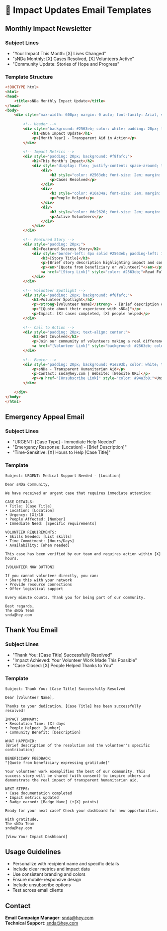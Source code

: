 # 📧 Impact Updates Email Templates

## Monthly Impact Newsletter

### Subject Lines
- "Your Impact This Month: [X] Lives Changed"
- "sNDa Monthly: [X] Cases Resolved, [X] Volunteers Active"
- "Community Update: Stories of Hope and Progress"

### Template Structure
```html
<!DOCTYPE html>
<html>
<head>
    <title>sNDa Monthly Impact Update</title>
</head>
<body>
    <div style="max-width: 600px; margin: 0 auto; font-family: Arial, sans-serif;">
        
        <!-- Header -->
        <div style="background: #2563eb; color: white; padding: 20px; text-align: center;">
            <h1>sNDa Impact Update</h1>
            <p>[Month Year] - Transparent Aid in Action</p>
        </div>
        
        <!-- Impact Metrics -->
        <div style="padding: 20px; background: #f8fafc;">
            <h2>This Month's Impact</h2>
            <div style="display: flex; justify-content: space-around; text-align: center;">
                <div>
                    <h3 style="color: #2563eb; font-size: 2em; margin: 0;">[X]</h3>
                    <p>Cases Resolved</p>
                </div>
                <div>
                    <h3 style="color: #16a34a; font-size: 2em; margin: 0;">[X]</h3>
                    <p>People Helped</p>
                </div>
                <div>
                    <h3 style="color: #dc2626; font-size: 2em; margin: 0;">[X]</h3>
                    <p>Active Volunteers</p>
                </div>
            </div>
        </div>
        
        <!-- Featured Story -->
        <div style="padding: 20px;">
            <h2>Featured Success Story</h2>
            <div style="border-left: 4px solid #2563eb; padding-left: 15px;">
                <h3>[Story Title]</h3>
                <p>[Brief story description highlighting impact and community involvement]</p>
                <p><em>"[Quote from beneficiary or volunteer]"</em></p>
                <a href="[Story Link]" style="color: #2563eb;">Read Full Story →</a>
            </div>
        </div>
        
        <!-- Volunteer Spotlight -->
        <div style="padding: 20px; background: #f8fafc;">
            <h2>Volunteer Spotlight</h2>
            <p><strong>[Volunteer Name]</strong> - [Brief description of their contribution]</p>
            <p>"[Quote about their experience with sNDa]"</p>
            <p>Impact: [X] cases completed, [X] people helped</p>
        </div>
        
        <!-- Call to Action -->
        <div style="padding: 20px; text-align: center;">
            <h2>Get Involved</h2>
            <p>Join our community of volunteers making a real difference</p>
            <a href="[Volunteer Link]" style="background: #2563eb; color: white; padding: 12px 24px; text-decoration: none; border-radius: 6px;">Become a Volunteer</a>
        </div>
        
        <!-- Footer -->
        <div style="padding: 20px; background: #1e293b; color: white; text-align: center;">
            <p>sNDa - Transparent Humanitarian Aid</p>
            <p>Contact: snda@hey.com | Website: [Website URL]</p>
            <p><a href="[Unsubscribe Link]" style="color: #94a3b8;">Unsubscribe</a></p>
        </div>
        
    </div>
</body>
</html>
```

## Emergency Appeal Email

### Subject Lines
- "URGENT: [Case Type] - Immediate Help Needed"
- "Emergency Response: [Location] - [Brief Description]"
- "Time-Sensitive: [X] Hours to Help [Case Title]"

### Template
```
Subject: URGENT: Medical Support Needed - [Location]

Dear sNDa Community,

We have received an urgent case that requires immediate attention:

CASE DETAILS:
• Title: [Case Title]
• Location: [Location]
• Urgency: [X]/10
• People Affected: [Number]
• Immediate Need: [Specific requirements]

VOLUNTEER REQUIREMENTS:
• Skills Needed: [List skills]
• Time Commitment: [Hours/Days]
• Availability: [When needed]

This case has been verified by our team and requires action within [X] hours.

[VOLUNTEER NOW BUTTON]

If you cannot volunteer directly, you can:
• Share this with your network
• Provide resource connections
• Offer logistical support

Every minute counts. Thank you for being part of our community.

Best regards,
The sNDa Team
snda@hey.com
```

## Thank You Email

### Subject Lines
- "Thank You: [Case Title] Successfully Resolved"
- "Impact Achieved: Your Volunteer Work Made This Possible"
- "Case Closed: [X] People Helped Thanks to You"

### Template
```
Subject: Thank You: [Case Title] Successfully Resolved

Dear [Volunteer Name],

Thanks to your dedication, [Case Title] has been successfully resolved!

IMPACT SUMMARY:
• Resolution Time: [X] days
• People Helped: [Number]
• Community Benefit: [Description]

WHAT HAPPENED:
[Brief description of the resolution and the volunteer's specific contribution]

BENEFICIARY FEEDBACK:
"[Quote from beneficiary expressing gratitude]"

Your volunteer work exemplifies the best of our community. This success story will be shared (with consent) to inspire others and demonstrate the real impact of transparent humanitarian aid.

NEXT STEPS:
• Case documentation completed
• Impact metrics updated
• Badge earned: [Badge Name] (+[X] points)

Ready for your next case? Check your dashboard for new opportunities.

With gratitude,
The sNDa Team
snda@hey.com

[View Your Impact Dashboard]
```

## Usage Guidelines
- Personalize with recipient name and specific details
- Include clear metrics and impact data
- Use consistent branding and colors
- Ensure mobile-responsive design
- Include unsubscribe options
- Test across email clients

## Contact
**Email Campaign Manager**: snda@hey.com  
**Technical Support**: snda@hey.com